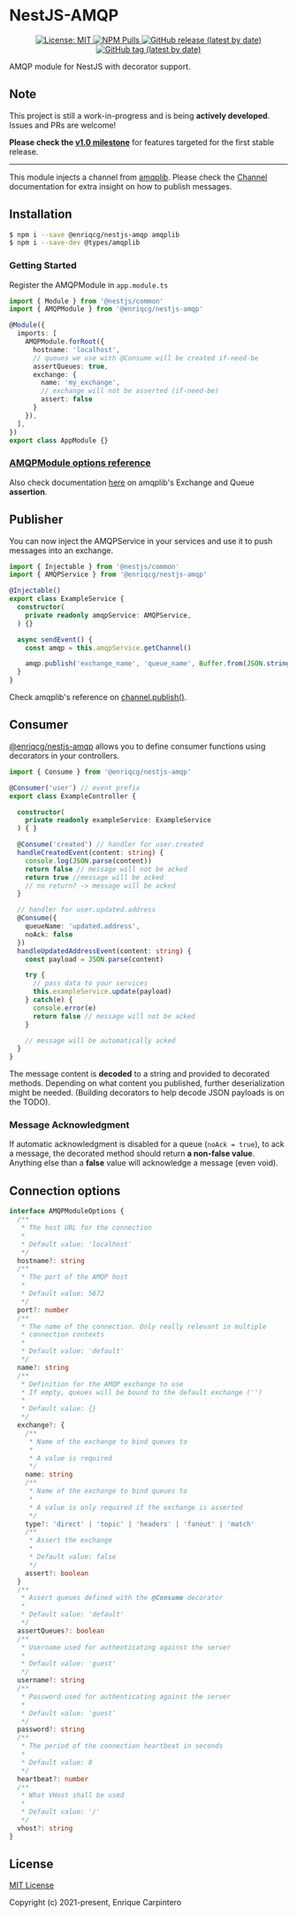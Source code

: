 # NestJS-AMQP

<p align="center">

  <a href="https://github.com/EnriqCG/nestjs-amqplib/LICENSE.md">
    <img alt="License: MIT" src="https://img.shields.io/badge/License-MIT-yellow.svg">
  </a>
  <a href="https://www.npmjs.com/package/@enriqcg/nestjs-amqp">
    <img alt="NPM Pulls" src="https://img.shields.io/npm/dm/@enriqcg/nestjs-amqp?label=NPM%20Pulls">
  </a>
  <a href="https://github.com/EnriqCG/nestjs-amqp/releases">
    <img alt="GitHub release (latest by date)" src="https://img.shields.io/github/v/release/enriqcg/nestjs-amqp">
  </a>

  <a href="https://github.com/EnriqCG/nestjs-amqp/tags">
    <img alt="GitHub tag (latest by date)" src="https://img.shields.io/github/v/tag/enriqcg/nestjs-amqp">
  </a>
</p>

AMQP module for NestJS with decorator support.

## Note

This project is still a work-in-progress and is being **actively developed**. Issues and PRs are welcome!

**Please check the [v1.0 milestone](https://github.com/EnriqCG/nestjs-amqp/milestone/1)** for features targeted for the first stable release.

***

This module injects a channel from [amqplib](https://github.com/squaremo/amqp.node). Please check the [Channel](https://www.squaremobius.net/amqp.node/channel_api.html) documentation for extra insight on how to publish messages.

## Installation

```bash
$ npm i --save @enriqcg/nestjs-amqp amqplib
$ npm i --save-dev @types/amqplib
```

### Getting Started

Register the AMQPModule in `app.module.ts`

```typescript
import { Module } from '@nestjs/common'
import { AMQPModule } from '@enriqcg/nestjs-amqp'

@Module({
  imports: [
    AMQPModule.forRoot({
      hostname: 'localhost',
      // queues we use with @Consume will be created if-need-be
      assertQueues: true,
      exchange: {
        name: 'my_exchange',
        // exchange will not be asserted (if-need-be)
        assert: false
      }
    }),
  ],
})
export class AppModule {}
```

### [AMQPModule options reference](#connection-options)
Also check documentation [here]() on amqplib's Exchange and Queue **assertion**.

## Publisher

You can now inject the AMQPService in your services and use it to push messages into an exchange.

```typescript
import { Injectable } from '@nestjs/common'
import { AMQPService } from '@enriqcg/nestjs-amqp'

@Injectable()
export class ExampleService {
  constructor(
    private readonly amqpService: AMQPService,
  ) {}

  async sendEvent() {
    const amqp = this.amqpService.getChannel()

    amqp.publish('exchange_name', 'queue_name', Buffer.from(JSON.stringify({ test: true })))
  }
}
```

Check amqplib's reference on [channel.publish()](https://www.squaremobius.net/amqp.node/channel_api.html#channel_publish).

## Consumer

[@enriqcg/nestjs-amqp](https://github.com/EnriqCG/nestjs-amqp) allows you to define consumer functions using decorators in your controllers.

```typescript
import { Consume } from '@enriqcg/nestjs-amqp'

@Consumer('user') // event prefix
export class ExampleController {

  constructor(
    private readonly exampleService: ExampleService
  ) { }

  @Consume('created') // handler for user.created
  handleCreatedEvent(content: string) {
    console.log(JSON.parse(content))
    return false // message will not be acked
    return true //message will be acked
    // no return? -> message will be acked
  }

  // handler for user.updated.address
  @Consume({
    queueName: 'updated.address',
    noAck: false
  })
  handleUpdatedAddressEvent(content: string) {
    const payload = JSON.parse(content)

    try {
      // pass data to your services
      this.exampleService.update(payload) 
    } catch(e) {
      console.error(e)
      return false // message will not be acked
    }

    // message will be automatically acked
  }
}
```

The message content is **decoded** to a string and provided to decorated methods. Depending on what content you published, further deserialization might be needed. (Building decorators to help decode JSON payloads is on the TODO).

### Message Acknowledgment

If automatic acknowledgment is disabled for a queue (`noAck = true`), to ack a message, the decorated method should return **a non-false value**. Anything else than a **false** value will acknowledge a message (even void).

## Connection options

```typescript
interface AMQPModuleOptions {
  /**
   * The host URL for the connection
   * 
   * Default value: 'localhost'
   */
  hostname?: string
  /**
   * The port of the AMQP host
   * 
   * Default value: 5672
   */
  port?: number
  /**
   * The name of the connection. Only really relevant in multiple
   * connection contexts
   * 
   * Default value: 'default'
   */
  name?: string
  /**
   * Definition for the AMQP exchange to use
   * If empty, queues will be bound to the default exchange ('')
   * 
   * Default value: {}
   */
  exchange?: {
    /**
     * Name of the exchange to bind queues to
     * 
     * A value is required
     */
    name: string
    /**
     * Name of the exchange to bind queues to
     * 
     * A value is only required if the exchange is asserted
     */
    type?: 'direct' | 'topic' | 'headers' | 'fanout' | 'match'
    /**
     * Assert the exchange
     * 
     * Default value: false
     */
    assert?: boolean
  }
  /**
   * Assert queues defined with the @Consume decorator
   * 
   * Default value: 'default'
   */
  assertQueues?: boolean
  /**
   * Username used for authenticating against the server
   * 
   * Default value: 'guest'
   */
  username?: string
  /**
   * Password used for authenticating against the server
   * 
   * Default value: 'guest'
   */
  password?: string
  /**
   * The period of the connection heartbeat in seconds
   * 
   * Default value: 0
   */
  heartbeat?: number
  /**
   * What VHost shall be used
   * 
   * Default value: '/'
   */
  vhost?: string
}
```

## License

[MIT License](http://www.opensource.org/licenses/MIT)

Copyright (c) 2021-present, Enrique Carpintero
